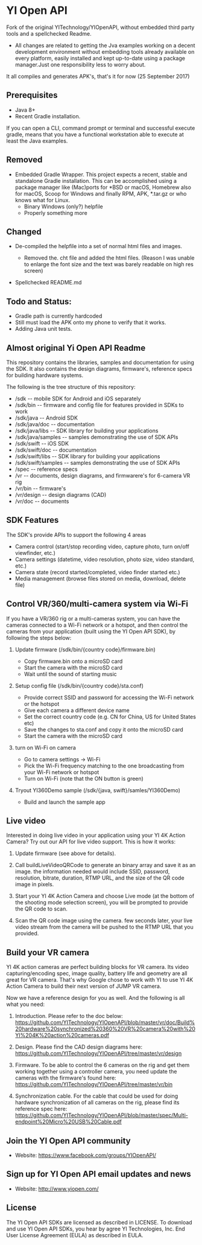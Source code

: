 # YI Open API

Fork of the original YITechnology/YIOpenAPI, without embedded third party tools and a spellchecked Readme.

* All changes are related to getting the Jva examples working on a decent development environment without embedding tools already available on every platform, easily installed and kept up-to-date using a package manager.Just one responsibility less to worry about.

It all compiles and generates APK's, that's it for now (25 September 2017)

## Prerequisites

* Java 8+
* Recent Gradle installation. 

If you can open a CLI, command prompt or terminal and successful execute gradle, means that you have a functional workstation able to execute at least the Java examples.




## Removed

* Embedded Gradle Wrapper. This project expects a recent, stable and standalone Gradle installation. This can be accomplished using a package manager like (Mac)ports for *BSD or macOS, Homebrew also for macOS, Scoop for Windows and finally RPM, APK, *.tar.gz or who knows what for Linux.
  * Binary Windows (only?) helpfile
  * Properly something more

## Changed

* De-compiled the helpfile into a set of normal html files and images.

  * Removed the. cht file and added the html files. (Reason I was unable to enlarge the font size and the text was barely readable on high res screen)

* Spellchecked README.md

## Todo and Status:

* Gradle path is currently hardcoded
* Still must load the APK onto my phone to verify that it works.
* Adding Java unit tests.

## Almost original Yi Open API Readme

This repository contains the libraries, samples and documentation for using the SDK. It also contains the design diagrams, firmware's, reference specs for building hardware systems.

The following is the tree structure of this repository:

* /sdk -- mobile SDK for Android and iOS separately
* /sdk/bin -- firmware and config file for features provided in SDKs to work
* /sdk/java -- Android SDK
* /sdk/java/doc -- documentation
* /sdk/java/libs -- SDK library for building your applications
* /sdk/java/samples -- samples demonstrating the use of SDK APIs
* /sdk/swift -- iOS SDK
* /sdk/swift/doc -- documentation
* /sdk/swift/libs -- SDK library for building your applications
* /sdk/swift/samples -- samples demonstrating the use of SDK APIs
* /spec -- reference specs
* /vr -- documents, design diagrams, and firmwarere's for 6-camera VR rig
* /vr/bin -- firmware's
* /vr/design -- design diagrams (CAD)
* /vr/doc -- documents

## SDK Features

The SDK's provide APIs to support the following 4 areas

* Camera control (start/stop recording video, capture photo, turn on/off viewfinder, etc.)
* Camera settings (datetime, video resolution, photo size, video standard, etc.)
* Camera state (record started/completed, video finder started etc.)
* Media management (browse files stored on media, download, delete file)

## Control VR/360/multi-camera system via Wi-Fi

If you have a VR/360 rig or a multi-cameras system, you can have the cameras connected to a Wi-Fi network or a hotspot, and then control the cameras from your application (built using the YI Open API SDK), by following the steps below: 

1. Update firmware (/sdk/bin/{country code}/firmware.bin)
   * Copy firmware.bin onto a microSD card
   * Start the camera with the microSD card
   * Wait until the sound of starting music

1. Setup config file (/sdk/bin/{country code}/sta.conf)
   * Provide correct SSID and password for accessing the Wi-Fi network or the hotspot
   * Give each camera a different device name
   * Set the correct country code (e.g. CN for China, US for United States etc)
   * Save the changes to sta.conf and copy it onto the microSD card
   * Start the camera with the microSD card

1. turn on Wi-Fi on camera
   * Go to camera settings -> Wi-Fi
   * Pick the Wi-Fi frequency matching to the one broadcasting from your Wi-Fi network or hotspot
   * Turn on Wi-Fi (note that the ON button is green)

1. Tryout YI360Demo sample (/sdk/{java, swift}/samles/YI360Demo)
   * Build and launch the sample app

## Live video

Interested in doing live video in your application using your YI 4K Action Camera? Try out our API for live video support. This is how it works:

1. Update firmware (see above for details).

1. Call buildLiveVideoQRCode to generate an binary array and save it as an image. the information needed would include SSID, password, resolution, bitrate, duration, RTMP URL, and the size of the QR code image in pixels. 

1. Start your YI 4K Action Camera and choose Live mode (at the bottom of the shooting mode selection screen), you will be prompted to provide the QR code to scan.

1. Scan the QR code image using the camera. few seconds later, your live video stream from the camera will be pushed to the RTMP URL that you provided.

## Build your VR camera

YI 4K action cameras are perfect building blocks for VR camera. Its video capturing/encoding spec, image quality, battery life and geometry are all great for VR camera. That's why Google chose to work with YI to use YI 4K Action Camera to build their next version of JUMP VR camera.

Now we have a reference design for you as well. And the following is all what you need:

1. Introduction. Please refer to the doc below:    https://github.com/YITechnology/YIOpenAPI/blob/master/vr/doc/Build%20hardware%20synchronized%20360%20VR%20camera%20with%20YI%204K%20action%20cameras.pdf 

1. Design. Please find the CAD design diagrams here:   https://github.com/YITechnology/YIOpenAPI/tree/master/vr/design

1. Firmware. To be able to control the 6 cameras on the rig and get them working together using a controller camera, you need update the cameras with the firmware's found here:   https://github.com/YITechnology/YIOpenAPI/tree/master/vr/bin

1. Synchronization cable. For the cable that could be used for doing hardware synchronization of all cameras on the rig, please find its reference spec here:  https://github.com/YITechnology/YIOpenAPI/blob/master/spec/Multi-endpoint%20Micro%20USB%20Cable.pdf

## Join the YI Open API community

* Website: https://www.facebook.com/groups/YIOpenAPI/

## Sign up for YI Open API email updates and news

* Website: http://www.yiopen.com/

## License

The YI Open API SDKs are licensed as described in LICENSE. To download and use YI Open API SDKs, you hear by agree YI Technologies, Inc. End User License Agreement (EULA) as described in EULA.
